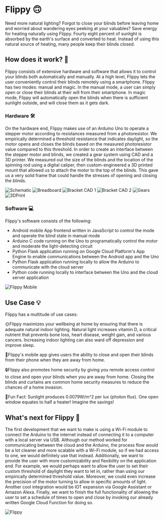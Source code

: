 # Flippy 🙃
Need more natural lighting? Forgot to close your blinds before leaving home and worried about wandering eyes peeking at your valuables? Save energy for heating naturally using Flippy. Fourty eight percent of sunlight is absorbed by the earth's surface and converted to heat. Instead of using this natural source of heating, many people keep their blinds closed.

## How does it work? 🤔
Flippy consists of extensive hardware and software that allows it to control your blinds both automatically and manually. At a high level, Flippy lets the user conveniently control their blinds remotely using a smartphone. Flippy has two modes: manual and magic. In the manual mode, a user can simply open or close their blinds at their will from their smartphone. In magic mode, Flippy will automatically open the blinds when there is sufficient sunlight outside, and will close them as it gets dark.

### Hardware 🛠️
On the hardware end, Flippy makes use of an Arduino Uno to operate a stepper motor according to resistances measured from a photoresistor. We empirically determined a threshold resistance that indicates daylight, so the motor opens and closes the blinds based on the measured photoresistor value compared to this threshold. In order to create an interface between the stepper motor and blinds, we created a gear system using CAD and a 3D printer. We measured out the size of the blinds and the location of the spinning rod using a digital caliper, then custom-engineered a 3D printed mount that allowed us to attach the motor to the top of the blinds. This gave us a very solid frame that could handle the stresses of opening and closing the blinds.

![Schematic](https://github.com/apangasa/hackumass-blindcontrol/blob/main/images/Schematic.png)
![Breadboard](https://github.com/apangasa/hackumass-blindcontrol/blob/main/images/Breadboard.jpg)
![Bracket CAD 1](https://github.com/apangasa/hackumass-blindcontrol/blob/main/images/Bracket1.png)
![Bracket CAD 2](https://github.com/apangasa/hackumass-blindcontrol/blob/main/images/Bracket2.png)
![Gears](https://github.com/apangasa/hackumass-blindcontrol/blob/main/images/Gears.png)
![3DPrint](https://github.com/apangasa/hackumass-blindcontrol/blob/main/images/3DPrint.jpg)


### Software 💻
Flippy's software consists of the following:
- Android mobile App frontend written in JavaScript to control the mode and operate the blind state in manual mode
- Arduino C code running on the Uno to programatically control the motor and moderate the light-detecting circuit
- Python Flask application running on Google Cloud Platform's App Engine to enable communications between the Android app and the Uno
- Python Flask application running locally to allow the Arduino to communicate with the cloud server
- Python code running locally to interface between the Uno and the cloud server application

![Flippy Mobile](https://github.com/apangasa/hackumass-blindcontrol/blob/main/images/Flippy.jpg)

## Use Case 💡
Flippy has a multitude of use cases:

🌞Flippy maximizes your wellbeing at home by ensuring that there is adequate natural indoor lighting. Natural light increases vitamin D, a critical nutrient that prevents bone loss, heart disease, weight gain, and various cancers. Increasing indoor lighting can also ward off depression and improve sleep.

📱Flippy's mobile app gives users the ability to close and open their blinds from their phone when they are away from home.

🔒Flippy also promotes home security by giving you remote access control to close and open your blinds when you are away from home. Closing the blinds and curtains are common home security measures to reduce the chances of a home invasion.

🔅Fun Fact: Sunlight produces 0.0079W/m^2 per lux (photon flux). One open window equates to half a heater! Imagine the savings!


## What's next for Flippy 🔮
The first development that we want to make is using a Wi-Fi module to connect the Arduino to the internet instead of connecting it to a computer with a local server via USB. Although our method worked for communicating between the cloud and the Arduino, the process flow would be a lot cleaner and more scalable with a Wi-Fi module, so if we had access to one, we would definitely use that instead. Additionally, we want to provide the user with more customizability and flexibility on the application end. For example, we would perhaps want to allow the user to set their custom threshold of daylight they want to let in, rather than using our empirically determined threshold value. Moreover, we could even increase the precision of the motor turning to allow in specific amounts of light. Another cool integration would be IOT expansion via Google Assistant or Amazon Alexa. Finally, we want to finish the full functionality of allowing the user to set a schedule of times to open and close by invoking our already written Google Cloud Function for doing so.

![Flippy](https://github.com/apangasa/hackumass-blindcontrol/blob/main/images/FlippyOfficial.jpg)

